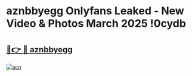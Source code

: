 # aznbbyegg Onlyfans Leaked - New Video & Photos March 2025 !0cydb

# <h2><a href="https://pmbv2h.iuczelnia.edu.pl?title=aznbbyegg&ref=0cydb">🔗👉 🔴 aznbbyegg</a></h2>

[![acn](https://github.com/user-attachments/assets/0f9c940e-d8b0-45ae-aac7-cd30a18b3e1c)](https://pmbv2h.iuczelnia.edu.pl?title=aznbbyegg&ref=0cydb)

